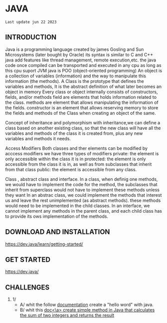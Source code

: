 # JAVA
` Last update jun 22 2023 `
## INTRODUCTION
Java is a programming language created by james Gosling and Sun Microsystems (later bought by Oracle) 
its syntax is similar to C and C++
java add features like thread management, remote execution,etc.
the java code once compiled can be transported and executed in any cpu as long as this cpu suport JVM 
java is POO (object-oriented programming)
An object is a collection of variables (information) and the way to manipulate this information (the methods).
A Class is the prototype that defines the variables and methods, It is the abstract definition of what later becomes an object in memory
Every class or object internally consists of constructors, fields, and/or methods
field are elements that holds information related to the class.
methods are element that allows manipulating the information of the fields.
constructor is an element that allows reserving memory to store the fields and methods of the Class when creating an object of the same.

Concept of inheritance and polymorphism
with inheritance,we can define a class based on another existing class, so that the new class will have all the variables and methods of the class it is created from, plus any new variables and methods it needs.

Access Modifiers
Both classes and ther elements can be modified by acccess modifiers we have three types of modifiers
private: the element is only accessible within the class it is in
protected: the element is only accessible from the class it is in, as well as from subclasses that inherit from that class
public: the element is accessible from any class.

Class , abstract class and interface.
In a class, when definig one methods, we would have to implement the code
for the method, the subclasses that inherit from superclass would not have to implement these methods unless they want
In an abstrac class, we could implement the methods that interest us and leave the rest unimplemented (as abstract methods). these methods would need to be implemented in the child classes.
In an interface, we cannot implement any methods in the parent class, and each child class has to provide its ows implementation of the methods.

## DOWNLOAD AND INSTALLATION
https://dev.java/learn/getting-started/

## GET STARTED
https://dev.java/

## CHALLENGES
1. 1/
   -  A/  whit the follow <a href="https://dev.java/learn/getting-started/">documentation</a> create a "hello word" with java.
   -  B/  whit this <a href="">doc<\a> create simple method in Java that calculates the sum of two integers and returns the result




